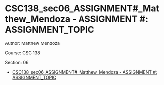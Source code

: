 # CSC138_sec06_ASSIGNMENT#_Matthew_Mendoza - ASSIGNMENT #:  ASSIGNMENT_TOPIC

Author: Matthew Mendoza

Course: CSC 138

Section: 06

- [CSC138_sec06_ASSIGNMENT#_Matthew_Mendoza - ASSIGNMENT #:  ASSIGNMENT_TOPIC](#csc138_sec06_assignment_matthew_mendoza---assignment---assignment_topic)